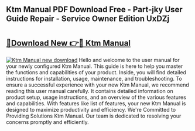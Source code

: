 ## Ktm Manual PDF Download Free - Part-jky User Guide Repair - Service Owner Edition UxDZj

# <h2><a href="http://cf22758.oget.top/?id=Ktm+Manual">🔗Download New 👉🔴 Ktm Manual</a></h2>

[![Ktm Manual new download](https://i.imgur.com/5g1atiW.png)](http://cf22758.oget.top/?id=Ktm+Manual)
Hello and welcome to the user manual for your newly configured Ktm Manual. This guide is here to help you master the functions and capabilities of your product. Inside, you will find detailed instructions for installation, usage, maintenance, and troubleshooting. To ensure a successful experience with your new Ktm Manual, we recommend reading this user manual carefully. It contains detailed information on product setup, usage instructions, and an overview of the various features and capabilities. With features like list of features, your new Ktm Manual is designed to maximize productivity and efficiency. We're Committed to Providing Solutions Ktm Manual. Our team is dedicated to resolving your concerns promptly and efficiently.
